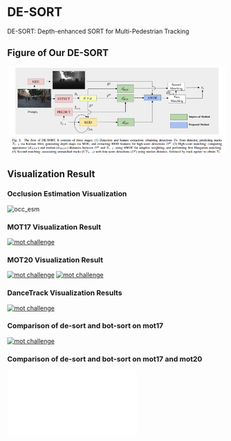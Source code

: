 # DE-SORT
DE-SORT: Depth-enhanced SORT for Multi-Pedestrian Tracking

## Figure of Our DE-SORT
![fig2](./image.png)

## Visualization Result
### Occlusion Estimation Visualization
![occ_esm](./occ.png)

### MOT17 Visualization Result
[![mot challenge](http://img.youtube.com/vi/0MWHeyz-UeM/0.jpg)](https://www.youtube.com/watch?v=0MWHeyz-UeM "MOT17 result")

### MOT20 Visualization Result
[![mot challenge](http://img.youtube.com/vi/p2_j1ZP9EBU/0.jpg)](https://www.youtube.com/watch?v=p2_j1ZP9EBU "MOT20-04 result")
[![mot challenge](http://img.youtube.com/vi/MYXxC9TLJ2I/0.jpg)](https://www.youtube.com/watch?v=MYXxC9TLJ2I "MOT20-07 result")

### DanceTrack Visualization Results
[![mot challenge](http://img.youtube.com/vi/LnyobqHxDkk/0.jpg)](https://www.youtube.com/watch?v=LnyobqHxDkk "dancetrack result")

### Comparison of de-sort and bot-sort on mot17
[![mot challenge](http://img.youtube.com/vi/7SKHvpG5fx0/0.jpg)](https://www.youtube.com/watch?v=7SKHvpG5fx0 "Comparison video of de-sort and bot-sort on mot17")

### Comparison of de-sort and bot-sort on mot17 and mot20
![mot17_mot20](./mot17_mot20.pdf)
